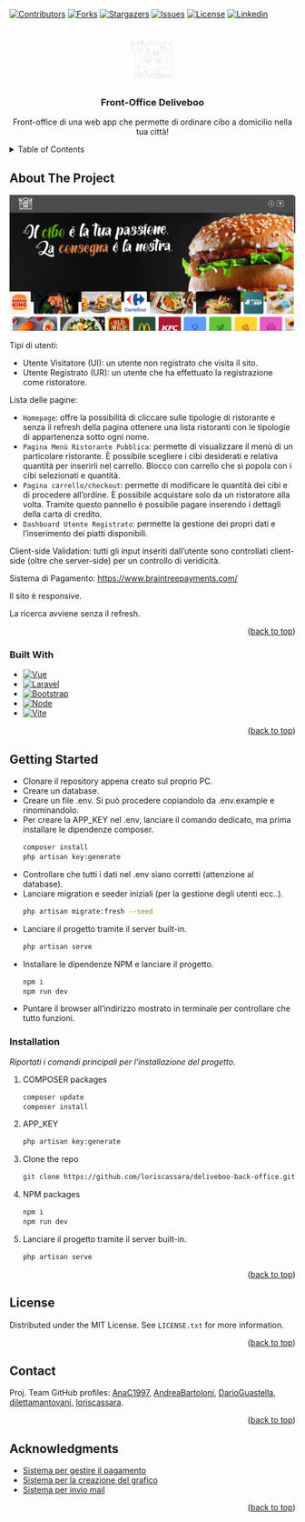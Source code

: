 <a name="readme-top"></a>

[![Contributors][contributors-shield]][contributors-url]
[![Forks][forks-shield]][forks-url]
[![Stargazers][stars-shield]][stars-url]
[![Issues][issues-shield]][issues-url]
[![License][license-shield]][license-url]
[![Linkedin][linkedin-shield]][linkedin-url]

<!-- PROJECT LOGO -->
<br />
<div align="center">
  <a href="https://github.com/loriscassara">
    <img src="/public/images/logo.png" alt="Logo" width="80" height="80">
  </a>

  <h3 align="center">Front-Office Deliveboo</h3>

  <p align="center">
    Front-office di una web app che permette di ordinare cibo a domicilio nella tua città!
  </p>
</div>

<!-- TABLE OF CONTENTS -->
<details>
  <summary>Table of Contents</summary>
  <ol>
    <li>
      <a href="#about-the-project">About The Project</a>
      <ul>
        <li><a href="#built-with">Built With</a></li>
      </ul>
    </li>
    <li>
      <a href="#getting-started">Getting Started</a>
      <ul>
        <li><a href="#installation">Installation</a></li>
      </ul>
    </li>
    <li><a href="#license">License</a></li>
    <li><a href="#contact">Contact</a></li>
    <li><a href="#acknowledgments">Acknowledgments</a></li>
  </ol>
</details>

<!-- ABOUT THE PROJECT -->

## About The Project

[![product-screenshot][product-screenshot]](https://example.com)

Tipi di utenti:

- Utente Visitatore (UI): un utente non registrato che visita il sito.
- Utente Registrato (UR): un utente che ha effettuato la registrazione come ristoratore.

Lista delle pagine:

- `Homepage`: offre la possibilità di cliccare sulle tipologie di ristorante e senza il refresh della pagina ottenere una lista ristoranti con le tipologie di appartenenza sotto ogni nome.
- `Pagina Menù Ristorante Pubblica`: permette di visualizzare il menù di un particolare ristorante. È possibile scegliere i cibi desiderati e relativa quantità per inserirli nel carrello. Blocco con carrello che si popola con i cibi selezionati e quantità.
- `Pagina carrello/checkout`: permette di modificare le quantità dei cibi e di procedere all’ordine. È possibile acquistare solo da un ristoratore alla volta. Tramite questo pannello è possibile pagare inserendo i dettagli della carta di credito.
- `Dashboard Utente Registrato`: permette la gestione dei propri dati e l’inserimento dei piatti disponibili.

Client-side Validation: tutti gli input inseriti dall’utente sono controllati client-side (oltre che server-side) per un controllo di veridicità.

Sistema di Pagamento: https://www.braintreepayments.com/

Il sito è responsive.

La ricerca avviene senza il refresh.

<p align="right">(<a href="#readme-top">back to top</a>)</p>

### Built With

- [![Vue][Vue.js]][Vue-url]
- [![Laravel][Laravel.com]][Laravel-url]
- [![Bootstrap][Bootstrap.com]][Bootstrap-url]
- [![Node][Node.js]][Node-url]
- [![Vite][Vite.com]][Vite-url]

<p align="right">(<a href="#readme-top">back to top</a>)</p>

<!-- GETTING STARTED -->

## Getting Started

- Clonare il repository appena creato sul proprio PC.
- Creare un database.
- Creare un file .env. Si può procedere copiandolo da .env.example e rinominandolo.
- Per creare la APP_KEY nel .env, lanciare il comando dedicato, ma prima installare le dipendenze composer.
  ```sh
  composer install
  php artisan key:generate
  ```
- Controllare che tutti i dati nel .env siano corretti (attenzione al database).
- Lanciare migration e seeder iniziali (per la gestione degli utenti ecc..).
  ```sh
  php artisan migrate:fresh --seed
  ```
- Lanciare il progetto tramite il server built-in.
  ```sh
  php artisan serve
  ```
- Installare le dipendenze NPM e lanciare il progetto.
  ```sh
  npm i
  npm run dev
  ```
- Puntare il browser all'indirizzo mostrato in terminale per controllare che tutto funzioni.

### Installation

_Riportati i comandi principali per l'installazione del progetto._

1. COMPOSER packages
   ```sh
   composer update
   composer install
   ```
2. APP_KEY
   ```sh
   php artisan key:generate
   ```
3. Clone the repo
   ```sh
   git clone https://github.com/loriscassara/deliveboo-back-office.git
   ```
4. NPM packages
   ```sh
   npm i
   npm run dev
   ```
5. Lanciare il progetto tramite il server built-in.
   ```sh
   php artisan serve
   ```

<p align="right">(<a href="#readme-top">back to top</a>)</p>

<!-- LICENSE -->

## License

Distributed under the MIT License. See `LICENSE.txt` for more information.

<p align="right">(<a href="#readme-top">back to top</a>)</p>

<!-- CONTACT -->

## Contact

Proj. Team GitHub profiles: [AnaC1997](https://github.com/AnaC1997), [AndreaBartoloni](https://github.com/AndreaBartoloni), [DarioGuastella](https://github.com/DarioGuastella), [dilettamantovani](https://github.com/dilettamantovani), [loriscassara](https://github.com/loriscassara).

<p align="right">(<a href="#readme-top">back to top</a>)</p>

<!-- ACKNOWLEDGMENTS -->

## Acknowledgments

- [Sistema per gestire il pagamento](https://www.braintreepayments.com/)
- [Sistema per la creazione del grafico](https://www.chartjs.org/)
- [Sistema per invio mail](https://www.youtube.com/watch?v=lsna1S8y1vg)

<p align="right">(<a href="#readme-top">back to top</a>)</p>

<!-- MARKDOWN LINKS & IMAGES -->
<!-- https://www.markdownguide.org/basic-syntax/#reference-style-links -->

[contributors-shield]: https://img.shields.io/github/contributors/loriscassara/deliveboo-back-office.svg?style=for-the-badge
[contributors-url]: https://github.com/loriscassara/deliveboo-back-office/graphs/contributors
[forks-shield]: https://img.shields.io/github/forks/loriscassara/deliveboo-back-office.svg?style=for-the-badge
[forks-url]: https://github.com/loriscassara/deliveboo-back-office/forks
[stars-shield]: https://img.shields.io/github/stars/loriscassara/deliveboo-back-office.svg?style=for-the-badge
[stars-url]: https://github.com/loriscassara/deliveboo-back-office/stargazers
[issues-shield]: https://img.shields.io/github/issues/loriscassara/deliveboo-back-office.svg?style=for-the-badge
[issues-url]: https://github.com/loriscassara/deliveboo-back-office/issues
[license-shield]: https://img.shields.io/github/license/loriscassara/deliveboo-back-office.svg?style=for-the-badge
[license-url]: https://github.com/othneildrew/Best-README-Template/blob/master/LICENSE.txt
[linkedin-shield]: https://img.shields.io/badge/Linkedin-2986cc?style=for-the-badge&logo=linkedin&logoColor=FFFFFF
[linkedin-url]: https://www.linkedin.com/in/loriscassara/
[product-screenshot]: /public/images/screenshot.png
[Node.js]: https://img.shields.io/badge/Node.js-065535?style=for-the-badge&logo=nodedotjs&logoColor=4FC08D
[Node-url]: https://nodejs.org/en
[Vite.com]: https://img.shields.io/badge/Vite-bf9000?style=for-the-badge&logo=vite&logoColor=f1c232
[Vite-url]: https://vitejs.dev/
[Vue.js]: https://img.shields.io/badge/Vue.js-35495E?style=for-the-badge&logo=vuedotjs&logoColor=4FC08D
[Vue-url]: https://vuejs.org/
[Laravel.com]: https://img.shields.io/badge/Laravel-FF2D20?style=for-the-badge&logo=laravel&logoColor=white
[Laravel-url]: https://laravel.com
[Bootstrap.com]: https://img.shields.io/badge/Bootstrap-563D7C?style=for-the-badge&logo=bootstrap&logoColor=white
[Bootstrap-url]: https://getbootstrap.com
